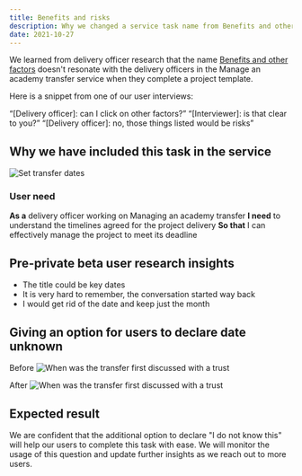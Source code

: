 ```yaml
---
title: Benefits and risks
description: Why we changed a service task name from Benefits and other factors
date: 2021-10-27
---
```


We learned from delivery officer research that the name [Benefits and other factors](https://academy-transfers-prototype.london.cloudapps.digital/version-4/pre-htb/school-1/benefits-and-other-factors) doesn't resonate with the delivery officers in the Manage an academy transfer service when they complete a project template.

Here is a snippet from one of our user interviews:

“[Delivery officer]: can I click on other factors?”
“[Interviewer]: is that clear to you?”
“[Delivery officer]: no, those things listed would be risks”

## Why we have included this task in the service

![Set transfer dates](/images/transfers/set-transfer-dates/set-transfer-dates.png)

### User need
**As a** delivery officer working on Managing an academy transfer
**I need** to understand the timelines agreed for the project delivery
**So that** I can effectively manage the project to meet its deadline

## Pre-private beta user research insights
* The title could be key dates
* It is very hard to remember, the conversation started way back
* I would get rid of the date and keep just the month

## Giving an option for users to declare date unknown

Before
![When was the transfer first discussed with a trust](/images/transfers/set-transfer-dates/before.png)

After
![When was the transfer first discussed with a trust](/images/transfers/set-transfer-dates/after.png)

## Expected result

We are confident that the additional option to declare "I do not know this" will help our users to complete this task with ease. We will monitor the usage of this question and update further insights as we reach out to more users.